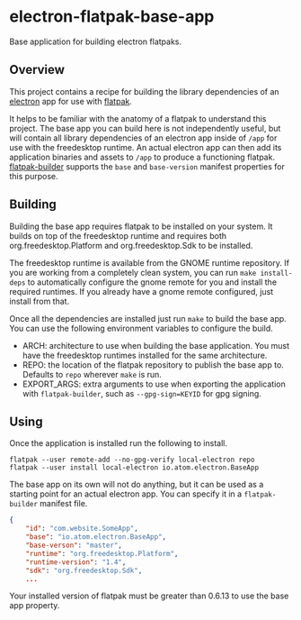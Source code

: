 # electron-flatpak-base-app
Base application for building electron flatpaks.

## Overview
This project contains a recipe for building the library dependencies of an
[electron](http://electron.atom.io/) app for use with [flatpak](http://flatpak.org/).

It helps to be familiar with the anatomy of a flatpak to understand this
project. The base app you can build here is not independently useful, but will
contain all library dependencies of an electron app inside of `/app` for use
with the freedesktop runtime. An actual electron app can then add its
application binaries and assets to `/app` to produce a functioning flatpak.
[flatpak-builder](http://flatpak.org/flatpak/flatpak-docs.html#flatpak-builder)
supports the `base` and `base-version` manifest properties for this purpose.

## Building
Building the base app requires flatpak to be installed on your system. It builds
on top of the freedesktop runtime and requires both org.freedesktop.Platform and
org.freedesktop.Sdk to be installed.

The freedesktop runtime is available from the GNOME runtime repository. If you
are working from a completely clean system, you can run `make install-deps` to
automatically configure the gnome remote for you and install the required
runtimes. If you already have a gnome remote configured, just install from that.

Once all the dependencies are installed just run `make` to build the base app.
You can use the following environment variables to configure the build.
 - ARCH: architecture to use when building the base application. You must
   have the freedesktop runtimes installed for the same architecture.
 - REPO: the location of the flatpak repository to publish the base app to.
   Defaults to `repo` wherever `make` is run.
 - EXPORT_ARGS: extra arguments to use when exporting the application with
   `flatpak-builder`, such as `--gpg-sign=KEYID` for gpg signing.

## Using
Once the application is installed run the following to install.
```shell
flatpak --user remote-add --no-gpg-verify local-electron repo
flatpak --user install local-electron io.atom.electron.BaseApp
```
The base app on its own will not do anything, but it can be used as a starting
point for an actual electron app. You can specify it in a `flatpak-builder`
manifest file.
```json
{
    "id": "com.website.SomeApp",
    "base": "io.atom.electron.BaseApp",
    "base-verson": "master",
    "runtime": "org.freedesktop.Platform",
    "runtime-version": "1.4",
    "sdk": "org.freedesktop.Sdk",
    ...
```
Your installed version of flatpak must be greater than 0.6.13 to use the base
app property.
